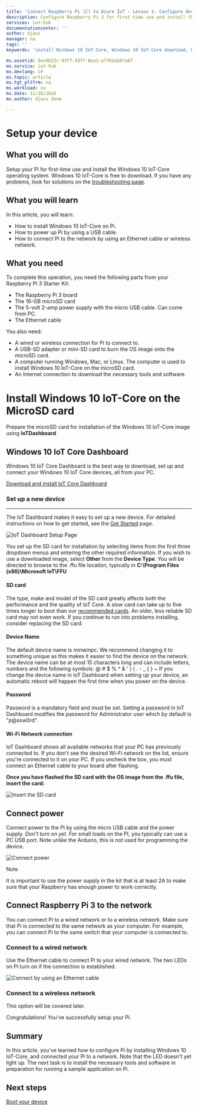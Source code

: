 ```yaml
---
title: 'Connect Raspberry Pi (C) to Azure IoT - Lesson 1: Configure device | Microsoft Docs'
description: Configure Raspberry Pi 3 for first-time use and install the Windows 10 IoT-Core OS, a free operating system that is optimized for the Raspberry Pi hardware.
services: iot-hub
documentationcenter: ''
author: djaus
manager: na
tags: ''
keywords: 'install Windows 10 IoT-Core, Windows 10 IoT-Core download, how to install Windows 10 IoT-Core, Windows 10 IoT-Core setup, raspberry pi install Windows 10 IoT-Core, raspberry pi install os, raspberry pi sd card install, raspberry pi connect, connect to raspberry pi, raspberry pi connectivity'

ms.assetid: 8ee9b23c-93f7-43ff-8ea1-e7761eb87a6f
ms.service: iot-hub
ms.devlang: C#
ms.topic: article
ms.tgt_pltfrm: na
ms.workload: na
ms.date: 11/28/2016
ms.author: djaus done

---
```

# Setup your device
## What you will do
Setup your Pi for first-time use and install the Windows 10 IoT-Core operating system. Windows 10 IoT-Core is free to download. If you have any problems, look for solutions on the [troubleshooting page](iot-hub-raspberry-pi-kit-win-10-iot-core-cs-troubleshooting.md).
## What you will learn
In this article, you will learn:

* How to install Windows 10 IoT-Core on Pi.
* How to power up Pi by using a USB cable.
* How to connect Pi to the network by using an Ethernet cable or wireless network.

## What you need
To complete this operation, you need the following parts from your Raspberry Pi 3 Starter Kit:

* The Raspberry Pi 3 board
* The 16-GB microSD card
* The 5-volt 2-amp power supply with the micro USB cable. Can come from PC.
* The Ethernet cable

You also need:

* A wired or wireless connection for Pi to connect to.
* A USB-SD adapter or mini-SD card to burn the OS image onto the microSD card.
* A computer running Windows, Mac, or Linux. The computer is used to install Windows 10 IoT-Core on the microSD card.
* An Internet connection to download the necessary tools and software.

# Install Windows 10 IoT-Core on the MicroSD card
Prepare the microSD card for installation of the Windows 10 IoT-Core image using **IoTDashboard**

## Windows 10 IoT Core Dashboard

Windows 10 IoT Core Dashboard is the best way to download, set up and connect your Windows 10 IoT Core devices, all from your PC.

<div class="btn-group">
	<a href="http://go.microsoft.com/fwlink/?LinkID=708576" id="device-center-link" class="btn btn-primary">Download and install IoT Core Dashboard</a>
</div>

### Set up a new device
___
The IoT Dashboard makes it easy to set up a new device. For detailed instructions on how to get started, see the [Get Started]({{site.baseurl}}/{{page.lang}}/GetStarted) page.


![IoT Dashboard Setup Page](media/IoTDashboard/IoTDashboard_SetupPage.png)

You set up the SD card for installation by selecting items from the first three dropdown menus and entering the other required information. If you wish to use a downloaded image, select **Other** from the **Device Type**. You will be directed to browse to the .ffu file location, typically in **C:\Program Files (x86)\Microsoft IoT\FFU**


#### SD card
The type, make and model of the SD card greatly affects both the performance and the quality of IoT Core.
A slow card can take up to five times longer to boot than our [recommended cards](media/hardwarecompatlist#Storage).
An older, less reliable SD card may not even work. If you continue to run into problems installing, consider replacing the SD card.

#### Device Name
The default device name is minwinpc. We recommend changing it to something unique as this makes it easier to find the device on the network. The device name can be at most 15 characters long and can include letters, numbers and the following symbols:  @ # $ % ^ & ' ) ( . - _ { } ~
If you change the device name in IoT Dashboard when setting up your device, an automatic reboot will happen the first time when you power on the device.

#### Password
Password is a mandatory field and must be set. Setting a password in IoT Dashboard modifies the password for Administrator user which by default is "p@ssw0rd".

#### Wi-Fi Network connection
IoT Dashboard shows all available networks that your PC has previously connected to. If you don't see the desired Wi-Fi network on the list, ensure you're connected to it on your PC.
If you uncheck the box, you must connect an Ethernet cable to your board after flashing.


**Once you have flashed the SD card with the OS image from the .ffu file, insert the card:**

![Insert the SD card](media/iot-hub-raspberry-pi-lessons/lesson1/insert_sdcard.jpg)

## Connect power 
Connect power to the Pi by using the micro USB cable and the power supply. *Don't turn on yet.*  For small loads on the PI, you typically can use a PC USB port. Note unlike the Arduino, this is not used for programming the device.

![Connect power](media/iot-hub-raspberry-pi-lessons/lesson1/micro_usb_power_on.jpg)

> [!NOTE]
> It is important to use the power supply in the kit that is at least 2A to make sure that your Raspberry has enough power to work correctly.

## Connect Raspberry Pi 3 to the network
You can connect Pi to a wired network or to a wireless network. Make sure that Pi is connected to the same network as your computer. For example, you can connect Pi to the same switch that your computer is connected to.

### Connect to a wired network
Use the Ethernet cable to connect Pi to your wired network. The two LEDs on Pi turn on if the connection is established.

![Connect by using an Ethernet cable](media/iot-hub-raspberry-pi-lessons/lesson1/connect_ethernet.jpg)

### Connect to a wireless network
This option will be covered later.


Congratulations! You've successfully setup your Pi.

## Summary
In this article, you’ve learned how to configure Pi by installing Windows 10 IoT-Core, and connected your Pi to a network. Note that the LED doesn't yet light up. The next task is to install the necessary tools and software in preparation for running a sample application on Pi.

## Next steps
[Boot your device](iot-hub-raspberry-pi-kit-win-10-iot-core-cs-lesson1-boot-your-device.md)



